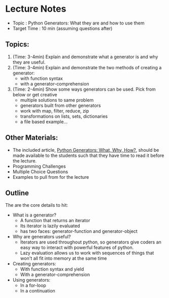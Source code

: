 # Lecture Notes
- Topic : Python Generators: What they are and how to use them
- Target Time : 10 min (assuming questions after)

## Topics:
1. (Time: 3-4min) Explain and demonstrate what a generator is and why they are useful. 
2. (Time: 3-4min) Explain and demonstrate the two methods of creating a generator: 
    - with function syntax
    - with a generator-comprehension
3. (Time: 2-4min) Show some ways generators can be used. Pick from below or get creative 
    - multiple solutions to same problem
    - generators built from other generators
    - work with map, filter, reduce, zip
    - transformations on lists, sets, dictionaries
    - a file based example...

## Other Materials:
- The included article, [Python Generators: What, Why, How?](../article.md),
should be made available to the students such that they have time to read it
before the lecture.
- Programming Challenges
- Multiple Choice Questions
- Examples to pull from for the lecture
## Outline
The are the core details to hit:
- What is a generator?
    - A function that returns an iterator
    - Its iterator is lazily evaluated
    - has two faces: generator-function and generator-object
- Why are generators useful?
    - Iterators are used throughout python, so generators give coders
    an easy way to interact with powerful features of python.
    - Lazy evaluation allows us to work with sequences of things that won't all fit into memory at the same time
- Creating generators:
    - With function syntax and yield
    - With a generator-comprehension
- Using generators:
    - In a for-loop
    - In a continuation


